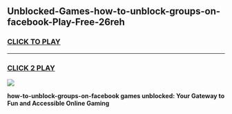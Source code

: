 
## Unblocked-Games-how-to-unblock-groups-on-facebook-Play-Free-26reh
<h3>
<a href="https://premium76.site?title=how-to-unblock-groups-on-facebook&ref=20M">CLICK TO PLAY</a></h3>
<hr>

<h3>
<a href="https://premium76.site?title=how-to-unblock-groups-on-facebook&ref=20M">CLICK 2 PLAY</a>
  
</h3>

<a href="https://premium76.site?title=how-to-unblock-groups-on-facebook&ref=19M"><img src="https://clearcache.store/games.png"></a>


**how-to-unblock-groups-on-facebook games unblocked: Your Gateway to Fun and Accessible Online Gaming**
